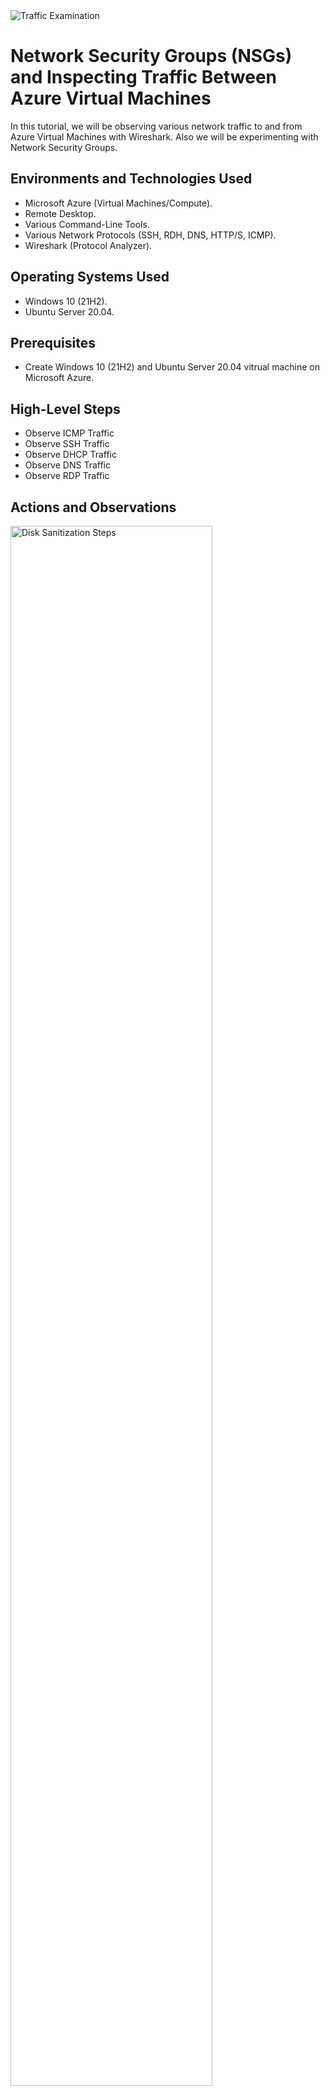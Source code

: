 
<img src="https://i.imgur.com/Ua7udoS.png" alt="Traffic Examination"/>
</p>

<h1>Network Security Groups (NSGs) and Inspecting Traffic Between Azure Virtual Machines</h1>
In this tutorial, we will be observing various network traffic to and from Azure Virtual Machines with Wireshark. Also we will be experimenting with Network Security Groups. <br />


<h2>Environments and Technologies Used</h2>

- Microsoft Azure (Virtual Machines/Compute).
- Remote Desktop.
- Various Command-Line Tools.
- Various Network Protocols (SSH, RDH, DNS, HTTP/S, ICMP).
- Wireshark (Protocol Analyzer).

<h2>Operating Systems Used </h2>

- Windows 10 (21H2).
- Ubuntu Server 20.04.

<h2>Prerequisites </h2>

- Create Windows 10 (21H2) and Ubuntu Server 20.04 vitrual machine on Microsoft Azure.

<h2>High-Level Steps</h2>

- Observe ICMP Traffic
- Observe SSH Traffic
- Observe DHCP Traffic
- Observe DNS Traffic
- Observe RDP Traffic

<h2>Actions and Observations</h2>

<p>
<img src="https://i.imgur.com/jE4avGc.jpg" height="80%" width="80%" alt="Disk Sanitization Steps"/>
</p>
<p>
<h3>Observe ICMP Traffic</h3>

- Use Remote Desktop to connect to your Windows 10 Virtual Machine.
- Within your Windows 10 Virtual Machine, Install Wireshark.
- Open Wireshark and filter for ICMP traffic only.
- Retrieve the private IP address of the Ubuntu VM and attempt to ping it from within the Windows 10 VM.
   - Observe ping requests and replies within WireShark.
- From The Windows 10 VM, open command line or PowerShell and attempt to ping a public website (such as www.google.com) and observe the traffic in WireShark.
- Initiate a perpetual/non-stop ping from your Windows 10 VM to your Ubuntu VM.
   - Open the Network Security Group your Ubuntu VM is using and disable incoming (inbound) ICMP traffic.
   - Back in the Windows 10 VM, observe the ICMP traffic in WireShark and the command line Ping activity.
   - Re-enable ICMP traffic for the Network Security Group your Ubuntu VM is using.
   - Back in the Windows 10 VM, observe the ICMP traffic in WireShark and the command line Ping activity (should start working).
   - Stop the ping activity.

</p>
<br />

<p>
<img src="https://i.imgur.com/J0YnD3J.jpg" height="80%" width="80%" alt="Disk Sanitization Steps"/>
</p>
<p>
<h3>Observe SSH Traffic</h3>

- Back in Wireshark, filter for SSH traffic only
- From your Windows 10 VM, “SSH into” your Ubuntu Virtual Machine (via its private IP address)
   - Type commands (username, pwd, etc) into the linux SSH connection and observe SSH traffic spam in WireShark
   - Exit the SSH connection by typing ‘exit’ and pressing [Enter]

</p>
<br />

<p>
<img src="https://i.imgur.com/nCCPjVw.jpg" height="80%" width="80%" alt="Disk Sanitization Steps"/>
</p>
<p>
<h3>Observe DHCP Traffic</h3>

- Back in Wireshark, filter for DHCP traffic only
- From your Windows 10 VM, attempt to issue your VM a new IP address from the command line (ipconfig /renew)
   - Observe the DHCP traffic appearing in WireShark

</p>
<br />

<p>
<img src="https://i.imgur.com/bB8jYer.jpg" height="80%" width="80%" alt="Disk Sanitization Steps"/>
</p>
<p>
<h3>Observe DNS Traffic</h3>

- Back in Wireshark, filter for DNS traffic only
- From your Windows 10 VM within a command line, use nslookup to see what google.com and disney.com’s IP addresses are
   - Observe the DNS traffic being show in WireShark

